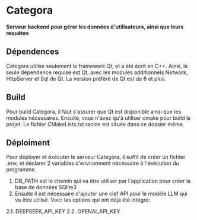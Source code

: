 # Categora

**Serveur backend pour gérer les données d'utilisateurs, ainsi que leurs requêtes**

## Dépendences

Categora utilise seulement le framework Qt, et a été écrit en C++. Ainsi, la seule dépendence requise est Qt, avec les modules additionnels Network, HttpServer et Sql de Qt. La version préféré de Qt est de 6 et plus.

## Build
Pour build Categora, il faut s'assurer que Qt est disponible ainsi que les modules nécessaires.
Ensuite, vous n'avez qu'à utiliser cmake pour build le projet. Le fichier CMakeLists.txt racine est située dans ce dossier même.

## Déploiment
Pour déployer et éxécuter le serveur Categora, il suffit de créer un fichier .env, et déclarer 2 variables d'environment nécéssaire à l'éxécution du programme.

1. DB_PATH est le chemin qui va être utiliser par l'application pour créer la base de données SQlite3 
2. Ensuite il est nécessaire d'ajouter une clef API pour le modèle LLM qui va être utilisé. Voici les options qui ont déjà été intégré:

2.1. DEEPSEEK_API_KEY
2.2. OPENAI_API_KEY
